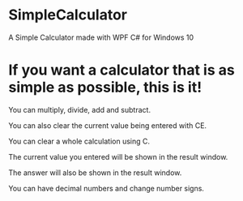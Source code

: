# SimpleCalculator
A Simple Calculator made with WPF C# for Windows 10

# If you want a calculator that is as simple as possible, this is it!
You can multiply, divide, add and subtract.

You can also clear the current value being entered with CE.

You can clear a whole calculation using C.

The current value you entered will be shown in the result window.

The answer will also be shown in the result window.

You can have decimal numbers and change number signs.
